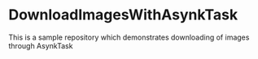 # DownloadImagesWithAsynkTask
This is a sample repository which demonstrates downloading of images through AsynkTask
